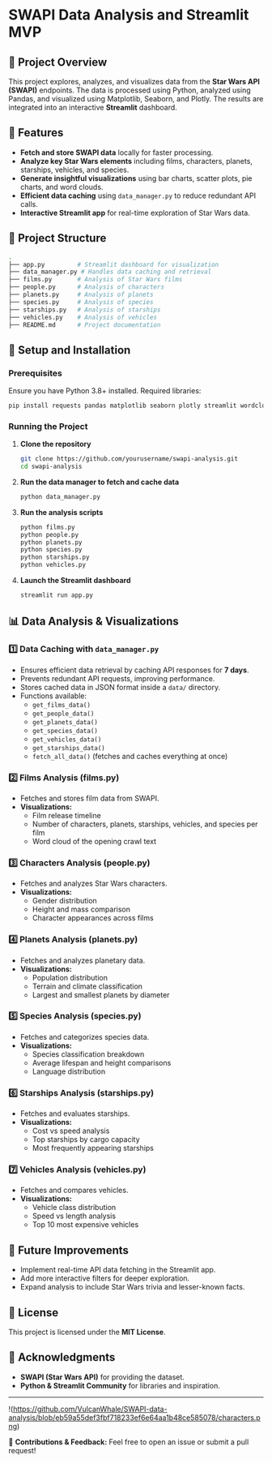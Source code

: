 # SWAPI Data Analysis and Streamlit MVP

## 📌 Project Overview

This project explores, analyzes, and visualizes data from the **Star Wars API (SWAPI)** endpoints. The data is processed using Python, analyzed using Pandas, and visualized using Matplotlib, Seaborn, and Plotly. The results are integrated into an interactive **Streamlit** dashboard.

## 🚀 Features

- **Fetch and store SWAPI data** locally for faster processing.
- **Analyze key Star Wars elements** including films, characters, planets, starships, vehicles, and species.
- **Generate insightful visualizations** using bar charts, scatter plots, pie charts, and word clouds.
- **Efficient data caching** using `data_manager.py` to reduce redundant API calls.
- **Interactive Streamlit app** for real-time exploration of Star Wars data.

## 📂 Project Structure

```bash
.
├── app.py         # Streamlit dashboard for visualization
├── data_manager.py # Handles data caching and retrieval
├── films.py       # Analysis of Star Wars films
├── people.py      # Analysis of characters
├── planets.py     # Analysis of planets
├── species.py     # Analysis of species
├── starships.py   # Analysis of starships
├── vehicles.py    # Analysis of vehicles
├── README.md      # Project documentation
```

## 🔧 Setup and Installation

### Prerequisites

Ensure you have Python 3.8+ installed. Required libraries:

```bash
pip install requests pandas matplotlib seaborn plotly streamlit wordcloud
```

### Running the Project

1. **Clone the repository**
   ```bash
   git clone https://github.com/yourusername/swapi-analysis.git
   cd swapi-analysis
   ```
2. **Run the data manager to fetch and cache data**
   ```bash
   python data_manager.py
   ```
3. **Run the analysis scripts**
   ```bash
   python films.py
   python people.py
   python planets.py
   python species.py
   python starships.py
   python vehicles.py
   ```
4. **Launch the Streamlit dashboard**
   ```bash
   streamlit run app.py
   ```

## 📊 Data Analysis & Visualizations

### **1️⃣ Data Caching with `data_manager.py`**

- Ensures efficient data retrieval by caching API responses for **7 days**.
- Prevents redundant API requests, improving performance.
- Stores cached data in JSON format inside a `data/` directory.
- Functions available:
  - `get_films_data()`
  - `get_people_data()`
  - `get_planets_data()`
  - `get_species_data()`
  - `get_vehicles_data()`
  - `get_starships_data()`
  - `fetch_all_data()` (fetches and caches everything at once)

### **2️⃣ Films Analysis (films.py)**

- Fetches and stores film data from SWAPI.
- **Visualizations:**
  - Film release timeline
  - Number of characters, planets, starships, vehicles, and species per film
  - Word cloud of the opening crawl text

### **3️⃣ Characters Analysis (people.py)**

- Fetches and analyzes Star Wars characters.
- **Visualizations:**
  - Gender distribution
  - Height and mass comparison
  - Character appearances across films

### **4️⃣ Planets Analysis (planets.py)**

- Fetches and analyzes planetary data.
- **Visualizations:**
  - Population distribution
  - Terrain and climate classification
  - Largest and smallest planets by diameter

### **5️⃣ Species Analysis (species.py)**

- Fetches and categorizes species data.
- **Visualizations:**
  - Species classification breakdown
  - Average lifespan and height comparisons
  - Language distribution

### **6️⃣ Starships Analysis (starships.py)**

- Fetches and evaluates starships.
- **Visualizations:**
  - Cost vs speed analysis
  - Top starships by cargo capacity
  - Most frequently appearing starships

### **7️⃣ Vehicles Analysis (vehicles.py)**

- Fetches and compares vehicles.
- **Visualizations:**
  - Vehicle class distribution
  - Speed vs length analysis
  - Top 10 most expensive vehicles

## 🎯 Future Improvements

- Implement real-time API data fetching in the Streamlit app.
- Add more interactive filters for deeper exploration.
- Expand analysis to include Star Wars trivia and lesser-known facts.

## 📝 License

This project is licensed under the **MIT License**.

## 🙌 Acknowledgments

- **SWAPI (Star Wars API)** for providing the dataset.
- **Python & Streamlit Community** for libraries and inspiration.

---

!(https://github.com/VulcanWhale/SWAPI-data-analysis/blob/eb59a55def3fbf718233ef6e64aa1b48ce585078/characters.png)

📌 **Contributions & Feedback:** Feel free to open an issue or submit a pull request!

